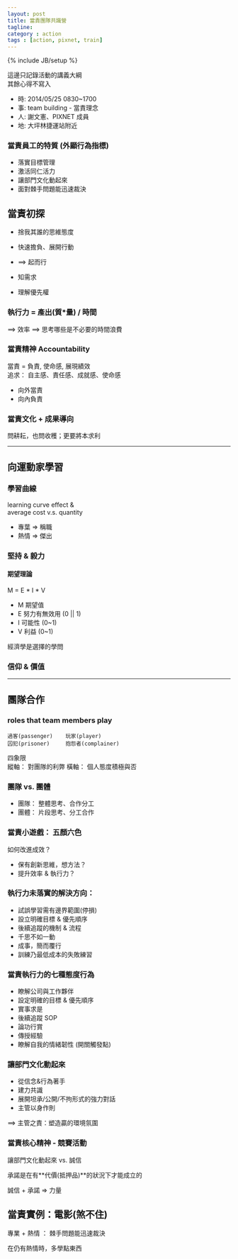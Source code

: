 ```yaml
---
layout: post
title: 當責團隊共識營
tagline: 
category : action
tags : [action, pixnet, train]
---
```

{% include JB/setup %}

這邊只記錄活動的講義大綱  
其餘心得不寫入

+ 時: 2014/05/25 0830~1700
+ 事: team building - 當責理念
+ 人: 謝文憲、PIXNET 成員
+ 地: 大坪林捷運站附近

### 當責員工的特質 (外顯行為指標)
+ 落實目標管理
+ 激活同仁活力
+ 讓部門文化動起來
+ 面對棘手問題能迅速裁決

## 當責初探

+ 捨我其誰的思維態度
+ 快速擔負、展開行動
+ ==> 起而行

+ 知需求
+ 理解優先權

### 執行力 = 產出(質*量) / 時間  
==> 效率
==> 思考哪些是不必要的時間浪費

### 當責精神 Accountability

當責 = 負責, 使命感, 展現績效  
追求： 自主感、責任感、成就感、使命感

+ 向外當責
+ 向內負責


### 當責文化 + 成果導向

問耕耘，也問收穫；更要將本求利


----

## 向運動家學習

### 學習曲線

learning curve effect &  
average cost v.s. quantity

+ 專葉 => 稱職
+ 熱情 => 傑出

### 堅持 & 毅力

#### 期望理論

M = E * I * V

+ M 期望值
+ E 努力有無效用 (0 || 1)
+ I 可能性 (0~1)
+ V 利益 (0~1)

經濟學是選擇的學問

### 信仰 & 價值

-----

## 團隊合作

### roles that team members play

```
過客(passenger)    玩家(player)
囚犯(prisoner)     抱怨者(complainer)
```

四象限  
縱軸： 對團隊的利弊
橫軸： 個人態度積極與否

### 團隊 vs. 團體

+ 團隊： 整體思考、合作分工
+ 團體： 片段思考、分工合作

### 當責小遊戲： 五顏六色

如何改進成效？  

+ 保有創新思維，想方法？
+ 提升效率 & 執行力？


### 執行力未落實的解決方向：

+ 試誤學習需有邊界範圍(停損)
+ 設立明確目標 & 優先順序
+ 後續追蹤的機制 & 流程
+ 千思不如一動
+ 成事，簡而覆行
+ 訓練乃最低成本的失敗練習


### 當責執行力的七種態度行為

+ 瞭解公司與工作夥伴
+ 設定明確的目標 & 優先順序
+ 實事求是
+ 後續追蹤 SOP
+ 論功行賞
+ 傳授經驗
+ 瞭解自我的情緒韌性 (開關觸發點)

### 讓部門文化動起來

+ 從信念&行為著手
+ 建力共識
+ 展開坦承/公開/不拘形式的強力對話
+ 主管以身作則

==> 主管之責：塑造贏的環境氛圍

### 當責核心精神 - 競賽活動

讓部門文化動起來 vs. 誠信

承諾是在有**代價(抵押品)**的狀況下才能成立的

誠信 + 承諾 => 力量

## 當責實例：電影(煞不住)

專業 + 熱情 ： 棘手問題能迅速裁決

在仍有熱情時，多學點東西